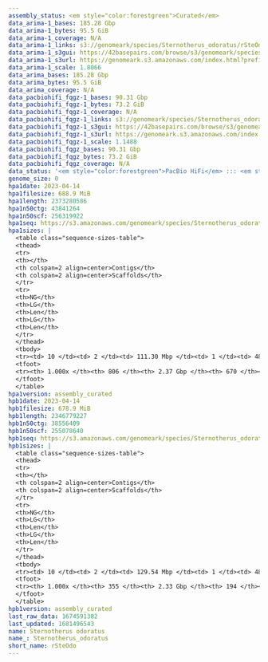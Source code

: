 ```yaml
---
assembly_status: <em style="color:forestgreen">Curated</em>
data_arima-1_bases: 185.28 Gbp
data_arima-1_bytes: 95.5 GiB
data_arima-1_coverage: N/A
data_arima-1_links: s3://genomeark/species/Sternotherus_odoratus/rSteOdo1/genomic_data/arima/<br>
data_arima-1_s3gui: https://42basepairs.com/browse/s3/genomeark/species/Sternotherus_odoratus/rSteOdo1/genomic_data/arima/
data_arima-1_s3url: https://genomeark.s3.amazonaws.com/index.html?prefix=species/Sternotherus_odoratus/rSteOdo1/genomic_data/arima/
data_arima-1_scale: 1.8066
data_arima_bases: 185.28 Gbp
data_arima_bytes: 95.5 GiB
data_arima_coverage: N/A
data_pacbiohifi_fqgz-1_bases: 90.31 Gbp
data_pacbiohifi_fqgz-1_bytes: 73.2 GiB
data_pacbiohifi_fqgz-1_coverage: N/A
data_pacbiohifi_fqgz-1_links: s3://genomeark/species/Sternotherus_odoratus/rSteOdo1/genomic_data/pacbio_hifi/<br>
data_pacbiohifi_fqgz-1_s3gui: https://42basepairs.com/browse/s3/genomeark/species/Sternotherus_odoratus/rSteOdo1/genomic_data/pacbio_hifi/
data_pacbiohifi_fqgz-1_s3url: https://genomeark.s3.amazonaws.com/index.html?prefix=species/Sternotherus_odoratus/rSteOdo1/genomic_data/pacbio_hifi/
data_pacbiohifi_fqgz-1_scale: 1.1488
data_pacbiohifi_fqgz_bases: 90.31 Gbp
data_pacbiohifi_fqgz_bytes: 73.2 GiB
data_pacbiohifi_fqgz_coverage: N/A
data_status: '<em style="color:forestgreen">PacBio HiFi</em> ::: <em style="color:forestgreen">Arima</em>'
genome_size: 0
hpa1date: 2023-04-14
hpa1filesize: 688.9 MiB
hpa1length: 2373280586
hpa1n50ctg: 43841264
hpa1n50scf: 256319922
hpa1seq: https://s3.amazonaws.com/genomeark/species/Sternotherus_odoratus/rSteOdo1/assembly_curated/rSteOdo1.hap1.decon.20230414.fasta.gz
hpa1sizes: |
  <table class="sequence-sizes-table">
  <thead>
  <tr>
  <th></th>
  <th colspan=2 align=center>Contigs</th>
  <th colspan=2 align=center>Scaffolds</th>
  </tr>
  <tr>
  <th>NG</th>
  <th>LG</th>
  <th>Len</th>
  <th>LG</th>
  <th>Len</th>
  </tr>
  </thead>
  <tbody>
  <tr><td> 10 </td><td> 2 </td><td> 111.30 Mbp </td><td> 1 </td><td> 481.29 Mbp </td></tr>  <tr><td> 20 </td><td> 5 </td><td> 91.95 Mbp </td><td> 1 </td><td> 481.29 Mbp </td></tr>  <tr><td> 30 </td><td> 8 </td><td> 60.29 Mbp </td><td> 2 </td><td> 307.84 Mbp </td></tr>  <tr><td> 40 </td><td> 12 </td><td> 50.06 Mbp </td><td> 3 </td><td> 304.93 Mbp </td></tr>  <tr style="background-color:#cccccc;"><td> 50 </td><td> 17 </td><td style="background-color:#88ff88;"> 43.84 Mbp </td><td> 4 </td><td style="background-color:#88ff88;"> 256.32 Mbp </td></tr>  <tr><td> 60 </td><td> 24 </td><td> 35.36 Mbp </td><td> 5 </td><td> 221.19 Mbp </td></tr>  <tr><td> 70 </td><td> 31 </td><td> 28.14 Mbp </td><td> 6 </td><td> 138.93 Mbp </td></tr>  <tr><td> 80 </td><td> 42 </td><td> 18.24 Mbp </td><td> 8 </td><td> 88.84 Mbp </td></tr>  <tr><td> 90 </td><td> 60 </td><td> 9.67 Mbp </td><td> 11 </td><td> 76.70 Mbp </td></tr>  <tr><td> 100 </td><td> 806 </td><td> 14.79 Kbp </td><td> 670 </td><td> 14.79 Kbp </td></tr>  </tbody>
  <tfoot>
  <tr><th> 1.000x </th><th> 806 </th><th> 2.37 Gbp </th><th> 670 </th><th> 2.37 Gbp </th></tr>
  </tfoot>
  </table>
hpa1version: assembly_curated
hpb1date: 2023-04-14
hpb1filesize: 678.9 MiB
hpb1length: 2346779227
hpb1n50ctg: 38556409
hpb1n50scf: 255078640
hpb1seq: https://s3.amazonaws.com/genomeark/species/Sternotherus_odoratus/rSteOdo1/assembly_curated/rSteOdo1.hap2.cur.20230414.fasta.gz
hpb1sizes: |
  <table class="sequence-sizes-table">
  <thead>
  <tr>
  <th></th>
  <th colspan=2 align=center>Contigs</th>
  <th colspan=2 align=center>Scaffolds</th>
  </tr>
  <tr>
  <th>NG</th>
  <th>LG</th>
  <th>Len</th>
  <th>LG</th>
  <th>Len</th>
  </tr>
  </thead>
  <tbody>
  <tr><td> 10 </td><td> 2 </td><td> 129.54 Mbp </td><td> 1 </td><td> 486.60 Mbp </td></tr>  <tr><td> 20 </td><td> 5 </td><td> 78.28 Mbp </td><td> 1 </td><td> 486.60 Mbp </td></tr>  <tr><td> 30 </td><td> 8 </td><td> 61.35 Mbp </td><td> 2 </td><td> 307.64 Mbp </td></tr>  <tr><td> 40 </td><td> 12 </td><td> 46.78 Mbp </td><td> 3 </td><td> 303.74 Mbp </td></tr>  <tr style="background-color:#cccccc;"><td> 50 </td><td> 18 </td><td style="background-color:#88ff88;"> 38.56 Mbp </td><td> 4 </td><td style="background-color:#88ff88;"> 255.08 Mbp </td></tr>  <tr><td> 60 </td><td> 25 </td><td> 33.13 Mbp </td><td> 5 </td><td> 220.92 Mbp </td></tr>  <tr><td> 70 </td><td> 32 </td><td> 29.12 Mbp </td><td> 6 </td><td> 101.39 Mbp </td></tr>  <tr><td> 80 </td><td> 42 </td><td> 20.35 Mbp </td><td> 9 </td><td> 79.97 Mbp </td></tr>  <tr><td> 90 </td><td> 59 </td><td> 10.06 Mbp </td><td> 12 </td><td> 67.97 Mbp </td></tr>  <tr><td> 100 </td><td> 355 </td><td> 19.50 Kbp </td><td> 194 </td><td> 19.50 Kbp </td></tr>  </tbody>
  <tfoot>
  <tr><th> 1.000x </th><th> 355 </th><th> 2.33 Gbp </th><th> 194 </th><th> 2.35 Gbp </th></tr>
  </tfoot>
  </table>
hpb1version: assembly_curated
last_raw_data: 1674591382
last_updated: 1681496543
name: Sternotherus odoratus
name_: Sternotherus_odoratus
short_name: rSteOdo
---
```

